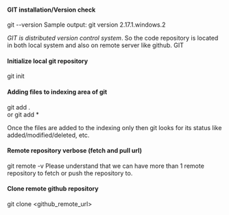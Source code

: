 #### GIT installation/Version check 
git --version 
Sample output: git version 2.17.1.windows.2

_GIT is distributed version control system_. So the code repository is located in both local system and also on remote server like github. GIT 

#### Initialize local git repository
git init

#### Adding files to indexing area of git
git add .   
  or 
git add *

Once the files are added to the indexing only then git looks for its status like added/modified/deleted, etc.

#### Remote repository verbose (fetch and pull url)
git remote -v
Please understand that we can have more than 1 remote repository to fetch or push the repository to.

#### Clone remote github repository
git clone <github_remote_url>

